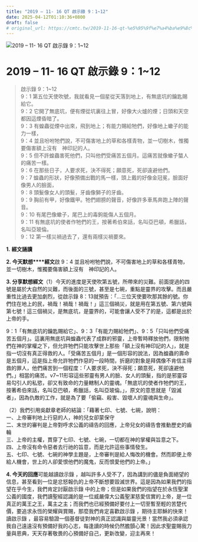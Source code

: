 ```yaml
---
title: "2019 – 11- 16 QT 啟示錄 9：1~12"
date: 2025-04-12T01:10:36+0800
draft: false
# original_url: https://cmtc.tw/2019-11-16-qt-%e5%95%9f%e7%a4%ba%e9%8c%84-9%ef%bc%9a112
---
```


![2019 – 11- 16 QT 啟示錄 9：1~12](/images/qt.jpg   "2019 – 11- 16 QT 啟示錄 9：1~12")

# 2019 – 11- 16 QT 啟示錄 9：1~12

> 啟示錄 9：1~12  
> 9：1 第五位天使吹號，我就看見一個星從天落到地上，有無底坑的鑰匙賜給它。  
> 9：2 它開了無底坑，便有煙從坑裏往上冒，好像大火爐的煙；日頭和天空都因這煙昏暗了。  
> 9：3 有蝗蟲從煙中出來，飛到地上；有能力賜給牠們，好像地上蠍子的能力一樣，  
> 9：4 並且吩咐牠們說，不可傷害地上的草和各樣青物，並一切樹木，惟獨要傷害額上沒有　神印記的人。  
> 9：5 但不許蝗蟲害死他們，只叫他們受痛苦五個月。這痛苦就像蠍子螫人的痛苦一樣。  
> 9：6 在那些日子，人要求死，決不得死；願意死，死卻遠避他們。  
> 9：7 蝗蟲的形狀，好像預備出戰的馬一樣，頭上戴的好像金冠冕，臉面好像男人的臉面，  
> 9：8 頭髮像女人的頭髮，牙齒像獅子的牙齒。  
> 9：9 胸前有甲，好像鐵甲。牠們翅膀的聲音，好像許多車馬奔跑上陣的聲音。  
> 9：10 有尾巴像蠍子，尾巴上的毒鉤能傷人五個月。  
> 9：11 有無底坑的使者作牠們的王，按著希伯來話，名叫亞巴頓，希臘話，名叫亞玻倫。  
> 9：12 第一樣災禍過去了，還有兩樣災禍要來。

**1.** **經文誦讀**

**2. 今天默想****經文**啟 9：4 並且吩咐牠們說，不可傷害地上的草和各樣青物，並一切樹木，惟獨要傷害額上沒有　神印記的人。

**3. 分享默想經文**（1）今天的進度是天使吹第五號，所帶來的災難。前面提過的四號是屬於大自然的災難，而後面的三號，甚至是七碗，重點是靈界的攻擊。而且嚴重性比過去更加劇烈，從啟示錄 8：13就預告：「…三位天使要吹那其餘的號。你們住在地上的民，禍哉！禍哉！禍哉！」這三個禍災，就是用在第五號、第六號與第七號！這三個禍災，是無底坑，是靈界的，可能會讓人受不了的是，這都是出於上帝的手。

9：1「有無底坑的鑰匙賜給它」、9：3「有能力賜給牠們」、9：5「只叫他們受痛苦五個月」。這裏用無底坑與蝗蟲代表了成群的邪靈，上帝暫時釋放他們，限制牠們在神的掌權之下，但允許牠們只能攻擊世上那些「額上沒有神印記的人」，就是指一切沒有真正得救的人。「受痛苦五個月」是一個形容的說法，因為蝗蟲的壽命是五個月，這是指上帝允許牠們作惡的一段時間，折磨的對象是拜偶像不肯信主得救的罪人，他們痛苦到一個程度：「人要求死，決不得死；願意死，死卻遠避他們。」相當的痛苦。v7~11形容這些邪靈有男人的臉、女人的頭髮，指的是邪靈容易勾引人的私慾，卻又有致命的力量轄制人的靈魂。「無底坑的使者作牠們的王，按著希伯來話，名叫亞巴頓，希臘話，名叫亞玻倫。」，原文的意思就是「毀滅者」，因為仇敵的工作，就是為了要「偷竊、殺害、毀壞人的靈魂與生命」。

（2）我們引用吳獻章老師的結論：「藉著七印、七號、七碗，說明：  
一、上帝審判地上行惡的人，神的兒女卻蒙保守  
二、末世的審判是上帝對呼求公義的禱告的回應，上帝兒女的禱告會推動歷史的齒輪  
三、上帝的主權，貫穿了七印、七號、七碗，一切都在神的掌權與旨意之下。  
四、上帝沒有命令惡者去行祂的旨意，而是允許這些事情發生。  
五、七印、七號、七碗的神學主題是，上帝審判是給人悔改的機會。然而即便上帝給人機會，世上的人卻愛恨他們的魔鬼，反而恨愛他們的上帝。」

**4. 今天的回應**可能越讀啟示錄 ，越叫許多人受不了，因為講到的儘是負面絕望的信息，甚至看到一位是忿怒報仇的上帝不斷想要毀滅世界。這是因為如果我們的指望在乎今生，我們肯定討厭啟示錄 中的上帝；但是如果我們的指望在於永恆聖潔公義的國度，我們讀聖經認識的是一位威嚴偉大公義聖潔慈愛信實的上帝，是一位真正的萬王之王，萬主之主；而我們也已經預備好要付上一切至暫至輕的苦楚代價，要追求永恆的榮耀與賞賜，那麼我們肯定喜歡啟示錄 ，期待主耶穌的快來！讀啟示錄 ，最容易驗證一個基督徒對神的真正認識與屬靈光景！當然我必須承認我自己遠遠沒有預備好我的心志，每逢讀的時候仍然膽顫心驚！因此求聖靈賜我力量與恩典，天天存著敬畏的心預備好自己，更新改變，迎主再來！
